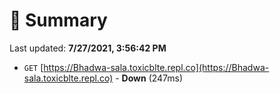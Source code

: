# 📖 Summary
Last updated: **7/27/2021, 3:56:42 PM**

- `GET` [https://Bhadwa-sala.toxicblte.repl.co](https://Bhadwa-sala.toxicblte.repl.co) - **Down** (247ms)
